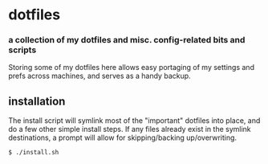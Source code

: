 # dotfiles
### a collection of my dotfiles and misc. config-related bits and scripts

Storing some of my dotfiles here allows easy portaging of my settings and prefs
across machines, and serves as a handy backup.

## installation

The install script will symlink most of the "important" dotfiles into place, and
do a few other simple install steps.  If any files already exist in the symlink
destinations, a prompt will allow for skipping/backing up/overwriting.

    $ ./install.sh
